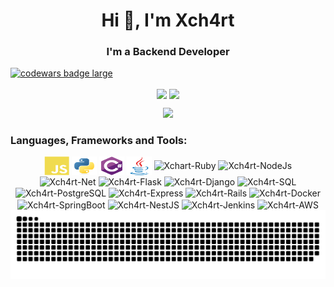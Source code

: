 <h1 align="center">Hi 👋, I'm Xch4rt</h1>
<h3 align="center">I'm a Backend Developer</h3>

<a target="_blank" href="https://www.codewars.com/r/C6HkBg"><img
        src="https://www.codewars.com/users/Xch4rt/badges/large" alt="codewars badge large" /></a>



<p align="center">
    <img height="180em"
        src="https://github-readme-stats.vercel.app/api?username=Xch4rt&show_icons=true&theme=dark&count_private=true"
        align="center" />
    <img height="180em"
        src="https://github-readme-stats.vercel.app/api/top-langs/?username=Xch4rt&layout=compact&theme=dark"
        align="center" />
</p>

<div align="center">
    <img
        src="http://github-profile-summary-cards.vercel.app/api/cards/profile-details?username=Xch4rt&theme=github_dark" />
</div>


<!--<h3 align="left">Connect with me:</h3>-->



<h3 align="left">Languages, Frameworks and Tools:</h3>

<div align="center">
    <img align="center" alt="Xch4rt-Js" height="30" width="40"
        src="https://raw.githubusercontent.com/devicons/devicon/master/icons/javascript/javascript-plain.svg">
    <img align="center" alt="Xch4rt-Python" height="30" width="40"
        src="https://raw.githubusercontent.com/devicons/devicon/master/icons/python/python-original.svg">
    <img align="center" alt="Xch4rt-Csharp" height="30" width="40"
        src="https://raw.githubusercontent.com/devicons/devicon/master/icons/csharp/csharp-original.svg">
    <img align="center" alt="Xch4rt-Java" height="30" width="40"
        src="https://raw.githubusercontent.com/devicons/devicon/master/icons/java/java-original.svg">
    <img align="center" alt="Xchart-Ruby" height="30" width="40 "
        src="https://cdn.jsdelivr.net/gh/devicons/devicon/icons/ruby/ruby-original.svg" />
    <img align="center" alt="Xch4rt-NodeJs" height="40" width="50"
        src="https://cdn.jsdelivr.net/gh/devicons/devicon/icons/nodejs/nodejs-original.svg" />
</div>
<div align="center">
    <img align="center" alt="Xch4rt-Net" height="40" width="50"
        src="https://cdn.jsdelivr.net/gh/devicons/devicon/icons/dot-net/dot-net-original.svg" />
    <img align="center" alt="Xch4rt-Flask" height="40" width="50"
        src="https://cdn.jsdelivr.net/gh/devicons/devicon/icons/flask/flask-original.svg" />
    <img align="center" alt="Xch4rt-Django" height="40" width="50"
        src="https://cdn.jsdelivr.net/gh/devicons/devicon/icons/django/django-plain.svg" />
    <img align="center" alt="Xch4rt-SQL" height="40" width="50"
        src="https://user-images.githubusercontent.com/35347784/193437960-149f9eab-4f58-4194-9554-9794182a0aa4.svg" />
    <img align="center" alt="Xch4rt-PostgreSQL" height="40" width="50"
        src="https://cdn.jsdelivr.net/gh/devicons/devicon/icons/postgresql/postgresql-original.svg" />
    <img align="center" alt="Xch4rt-Express" height="40" width="50"
        src="https://user-images.githubusercontent.com/35347784/193438101-18258d31-e489-47ef-8a61-e8d1881b4b7d.svg" />
    <img align="center" alt="Xch4rt-Rails" height="40" width="50"
        src="https://cdn.jsdelivr.net/gh/devicons/devicon/icons/rails/rails-plain.svg" />
    <img align="center" alt="Xch4rt-Docker" height="40" width="50"
        src="https://cdn.jsdelivr.net/gh/devicons/devicon/icons/docker/docker-plain-wordmark.svg" />
    <img align="center" alt="Xch4rt-SpringBoot" height="40" width="50"
        src="https://cdn.jsdelivr.net/gh/devicons/devicon/icons/spring/spring-original.svg" />
    <img align="center" alt="Xch4rt-NestJS" height="40" width="50"
        src="https://cdn.jsdelivr.net/gh/devicons/devicon/icons/nestjs/nestjs-plain.svg" />
    <img align="center" alt="Xch4rt-Jenkins" height="40" width="50"
        src="https://cdn.jsdelivr.net/gh/devicons/devicon/icons/jenkins/jenkins-original.svg" />
    <img align="center" alt="Xch4rt-AWS" height="40" width="50"
        src="https://cdn.jsdelivr.net/gh/devicons/devicon/icons/amazonwebservices/amazonwebservices-original.svg" />
          



</div>


<img style="display: block; margin: 0 auto;" src="https://github.com/Xch4rt/Xch4rt/blob/output/github-contribution-grid-snake.svg" id="snake-animation">

